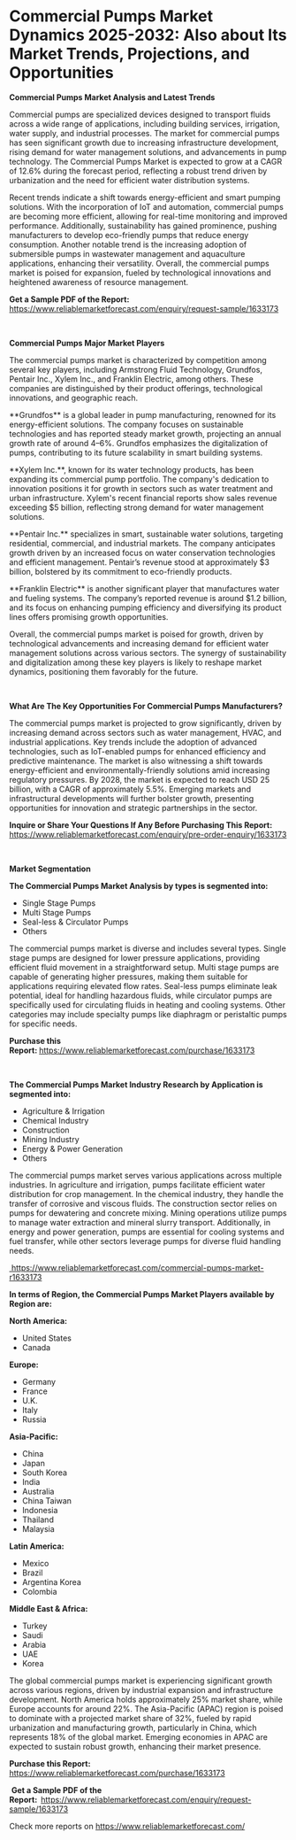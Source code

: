 <p><h1>Commercial Pumps Market Dynamics 2025-2032: Also about Its Market Trends, Projections, and Opportunities</h1></p><p><strong>Commercial Pumps Market Analysis and Latest Trends</strong></p>
<p><p>Commercial pumps are specialized devices designed to transport fluids across a wide range of applications, including building services, irrigation, water supply, and industrial processes. The market for commercial pumps has seen significant growth due to increasing infrastructure development, rising demand for water management solutions, and advancements in pump technology. The Commercial Pumps Market is expected to grow at a CAGR of 12.6% during the forecast period, reflecting a robust trend driven by urbanization and the need for efficient water distribution systems.</p><p>Recent trends indicate a shift towards energy-efficient and smart pumping solutions. With the incorporation of IoT and automation, commercial pumps are becoming more efficient, allowing for real-time monitoring and improved performance. Additionally, sustainability has gained prominence, pushing manufacturers to develop eco-friendly pumps that reduce energy consumption. Another notable trend is the increasing adoption of submersible pumps in wastewater management and aquaculture applications, enhancing their versatility. Overall, the commercial pumps market is poised for expansion, fueled by technological innovations and heightened awareness of resource management.</p></p>
<p><strong>Get a Sample PDF of the Report:&nbsp;</strong> <a href="https://www.reliablemarketforecast.com/enquiry/request-sample/1633173?utm_campaign=2485&utm_medium=2&utm_source=Github&utm_content=ia&utm_term=21022025&utm_id=commercial-pumps">https://www.reliablemarketforecast.com/enquiry/request-sample/1633173</a></p>
<p>&nbsp;</p>
<p><strong>Commercial Pumps Major Market Players</strong></p>
<p><p>The commercial pumps market is characterized by competition among several key players, including Armstrong Fluid Technology, Grundfos, Pentair Inc., Xylem Inc., and Franklin Electric, among others. These companies are distinguished by their product offerings, technological innovations, and geographic reach.</p><p>**Grundfos** is a global leader in pump manufacturing, renowned for its energy-efficient solutions. The company focuses on sustainable technologies and has reported steady market growth, projecting an annual growth rate of around 4–6%. Grundfos emphasizes the digitalization of pumps, contributing to its future scalability in smart building systems.</p><p>**Xylem Inc.**, known for its water technology products, has been expanding its commercial pump portfolio. The company's dedication to innovation positions it for growth in sectors such as water treatment and urban infrastructure. Xylem's recent financial reports show sales revenue exceeding $5 billion, reflecting strong demand for water management solutions.</p><p>**Pentair Inc.** specializes in smart, sustainable water solutions, targeting residential, commercial, and industrial markets. The company anticipates growth driven by an increased focus on water conservation technologies and efficient management. Pentair’s revenue stood at approximately $3 billion, bolstered by its commitment to eco-friendly products.</p><p>**Franklin Electric** is another significant player that manufactures water and fueling systems. The company’s reported revenue is around $1.2 billion, and its focus on enhancing pumping efficiency and diversifying its product lines offers promising growth opportunities.</p><p>Overall, the commercial pumps market is poised for growth, driven by technological advancements and increasing demand for efficient water management solutions across various sectors. The synergy of sustainability and digitalization among these key players is likely to reshape market dynamics, positioning them favorably for the future.</p></p>
<p>&nbsp;</p>
<p><strong>What Are The Key Opportunities For Commercial Pumps Manufacturers?</strong></p>
<p><p>The commercial pumps market is projected to grow significantly, driven by increasing demand across sectors such as water management, HVAC, and industrial applications. Key trends include the adoption of advanced technologies, such as IoT-enabled pumps for enhanced efficiency and predictive maintenance. The market is also witnessing a shift towards energy-efficient and environmentally-friendly solutions amid increasing regulatory pressures. By 2028, the market is expected to reach USD 25 billion, with a CAGR of approximately 5.5%. Emerging markets and infrastructural developments will further bolster growth, presenting opportunities for innovation and strategic partnerships in the sector.</p></p>
<p><strong>Inquire or Share Your Questions If Any Before Purchasing This Report:</strong> <a href="https://www.reliablemarketforecast.com/enquiry/pre-order-enquiry/1633173?utm_campaign=2485&utm_medium=2&utm_source=Github&utm_content=ia&utm_term=21022025&utm_id=commercial-pumps">https://www.reliablemarketforecast.com/enquiry/pre-order-enquiry/1633173</a></p>
<p>&nbsp;</p>
<p><strong>Market Segmentation</strong></p>
<p><strong>The Commercial Pumps Market Analysis by types is segmented into:</strong></p>
<p><ul><li>Single Stage Pumps</li><li>Multi Stage Pumps</li><li>Seal-less & Circulator Pumps</li><li>Others</li></ul></p>
<p><p>The commercial pumps market is diverse and includes several types. Single stage pumps are designed for lower pressure applications, providing efficient fluid movement in a straightforward setup. Multi stage pumps are capable of generating higher pressures, making them suitable for applications requiring elevated flow rates. Seal-less pumps eliminate leak potential, ideal for handling hazardous fluids, while circulator pumps are specifically used for circulating fluids in heating and cooling systems. Other categories may include specialty pumps like diaphragm or peristaltic pumps for specific needs.</p></p>
<p><strong>Purchase this Report:&nbsp;</strong><a href="https://www.reliablemarketforecast.com/purchase/1633173?utm_campaign=2485&utm_medium=2&utm_source=Github&utm_content=ia&utm_term=21022025&utm_id=commercial-pumps">https://www.reliablemarketforecast.com/purchase/1633173</a></p>
<p>&nbsp;</p>
<p><strong>The Commercial Pumps Market Industry Research by Application is segmented into:</strong></p>
<p><ul><li>Agriculture & Irrigation</li><li>Chemical Industry</li><li>Construction</li><li>Mining Industry</li><li>Energy & Power Generation</li><li>Others</li></ul></p>
<p><p>The commercial pumps market serves various applications across multiple industries. In agriculture and irrigation, pumps facilitate efficient water distribution for crop management. In the chemical industry, they handle the transfer of corrosive and viscous fluids. The construction sector relies on pumps for dewatering and concrete mixing. Mining operations utilize pumps to manage water extraction and mineral slurry transport. Additionally, in energy and power generation, pumps are essential for cooling systems and fuel transfer, while other sectors leverage pumps for diverse fluid handling needs.</p></p>
<p><a href="https://www.reliablemarketforecast.com/commercial-pumps-market-r1633173?utm_campaign=2485&utm_medium=2&utm_source=Github&utm_content=ia&utm_term=21022025&utm_id=commercial-pumps">&nbsp;https://www.reliablemarketforecast.com/commercial-pumps-market-r1633173</a></p>
<p><strong>In terms of Region, the Commercial Pumps Market Players available by Region are:</strong></p>
<p>
    <p> <strong> North America: </strong>
        <ul>
            <li>United States</li>
            <li>Canada</li>
        </ul>
        </p> 
    <p> <strong> Europe: </strong>
        <ul>
            <li>Germany</li>
            <li>France</li>
            <li>U.K.</li>
            <li>Italy</li>
            <li>Russia</li>
        </ul>
        </p> 
    <p> <strong> Asia-Pacific: </strong>
        <ul>
            <li>China</li>
            <li>Japan</li>
            <li>South Korea</li>
            <li>India</li>
            <li>Australia</li>
            <li>China Taiwan</li>
            <li>Indonesia</li>
            <li>Thailand</li>
            <li>Malaysia</li>
        </ul>
        </p> 
    <p> <strong> Latin America: </strong>
        <ul>
            <li>Mexico</li>
            <li>Brazil</li>
            <li>Argentina Korea</li>
            <li>Colombia</li>
        </ul>
        </p> 
    <p> <strong> Middle East & Africa: </strong>
        <ul>
            <li>Turkey</li>
            <li>Saudi</li>
            <li>Arabia</li>
            <li>UAE</li>
            <li>Korea</li>
        </ul>
    </p>
    </p>
<p><p>The global commercial pumps market is experiencing significant growth across various regions, driven by industrial expansion and infrastructure development. North America holds approximately 25% market share, while Europe accounts for around 22%. The Asia-Pacific (APAC) region is poised to dominate with a projected market share of 32%, fueled by rapid urbanization and manufacturing growth, particularly in China, which represents 18% of the global market. Emerging economies in APAC are expected to sustain robust growth, enhancing their market presence.</p></p>
<p><strong>Purchase this Report: </strong><a href="https://www.reliablemarketforecast.com/purchase/1633173?utm_campaign=2485&utm_medium=2&utm_source=Github&utm_content=ia&utm_term=21022025&utm_id=commercial-pumps">https://www.reliablemarketforecast.com/purchase/1633173</a></p>
<p>&nbsp;<strong>Get a Sample PDF of the Report:&nbsp;&nbsp;</strong><a href="https://www.reliablemarketforecast.com/enquiry/request-sample/1633173?utm_campaign=2485&utm_medium=2&utm_source=Github&utm_content=ia&utm_term=21022025&utm_id=commercial-pumps">https://www.reliablemarketforecast.com/enquiry/request-sample/1633173</a></p>
<p><strong></strong></p>
<p>Check more reports on <a href="https://www.reliablemarketforecast.com/?utm_campaign=2485&utm_medium=2&utm_source=Github&utm_content=ia&utm_term=21022025&utm_id=commercial-pumps">https://www.reliablemarketforecast.com/</a></p>